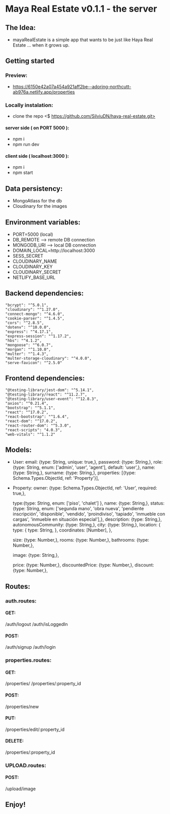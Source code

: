 # Maya Real Estate v0.1.1 - the server

## The Idea:

- mayaRealEstate is a simple app that wants to be just like Haya Real Estate ... when it grows up.

## Getting started

### Preview:

- https://6150e42a07a454a921aff2be--adoring-northcutt-ab976a.netlify.app/properties

### Locally instalation:

- clone the repo <$ https://github.com/SilviuDN/haya-real-estate.git>

#### server side ( on PORT 5000 ):

- npm i
- npm run dev

#### client side ( localhost:3000 ):

- npm i
- npm start

## Data persistency:

- MongoAtlass for the db
- Cloudinary for the images

## Environment variables:

- PORT=5000 (local)
- DB_REMOTE --> remote DB connection
- MONGODB_URI --> local DB connection
- DOMAIN_LOCAL=http://localhost:3000
- SESS_SECRET
- CLOUDINARY_NAME
- CLOUDINARY_KEY
- CLOUDINARY_SECRET
- NETLIFY_BASE_URL

## Backend dependencies:

    "bcrypt": "^5.0.1",
    "cloudinary": "^1.27.0",
    "connect-mongo": "^4.6.0",
    "cookie-parser": "^1.4.5",
    "cors": "^2.8.5",
    "dotenv": "^10.0.0",
    "express": "^4.17.1",
    "express-session": "^1.17.2",
    "hbs": "^4.1.2",
    "mongoose": "^6.0.7",
    "morgan": "^1.10.0",
    "multer": "^1.4.3",
    "multer-storage-cloudinary": "^4.0.0",
    "serve-favicon": "^2.5.0"

## Frontend dependencies:

    "@testing-library/jest-dom": "^5.14.1",
    "@testing-library/react": "^11.2.7",
    "@testing-library/user-event": "^12.8.3",
    "axios": "^0.21.4",
    "bootstrap": "^5.1.1",
    "react": "^17.0.2",
    "react-bootstrap": "^1.6.4",
    "react-dom": "^17.0.2",
    "react-router-dom": "^5.3.0",
    "react-scripts": "4.0.3",
    "web-vitals": "^1.1.2"

## Models:

- User:
  email: {type: String, unique: true,},
  password: {type: String,},
  role: {type: String, enum: ['admin', 'user', 'agent'], default: 'user',},
  name: {type: String,},
  surname: {type: String,},
  properties: [{type: Schema.Types.ObjectId, ref: 'Property'}],

- Property:
  owner: {type: Schema.Types.ObjectId, ref: 'User', required: true,},

  type:{type: String, enum: ['piso', 'chalet'] },
  name: {type: String,},
  status: {type: String,
  enum: ['segunda mano', 'obra nueva', 'pendiente inscripción', 'disponible', 'vendido', 'proindiviso', 'tapiado', 'inmueble con cargas', 'inmueble en situación especial'],},
  description: {type: String,},
  autonomousCommunity: {type: String,},
  city: {type: String,},
  location: {
  type: {
  type: String,
  },
  coordinates: [Number],
  },

  size: {type: Number,},
  rooms: {type: Number,},
  bathrooms: {type: Number,},

  image: {type: String,},

  price: {type: Number,},
  discountedPrice: {type: Number,},
  discount: {type: Number,},

## Routes:

### auth.routes:

#### GET:

/auth/logout
/auth/isLoggedIn

#### POST:

/auth/signup
/auth/login

### properties.routes:

#### GET:

/properties/
/properties/:property_id

#### POST:

/properties/new

#### PUT:

/properties/edit/:property_id

#### DELETE:

/properties/:property_id

### UPLOAD.routes:

#### POST:

/upload/image

## Enjoy!
